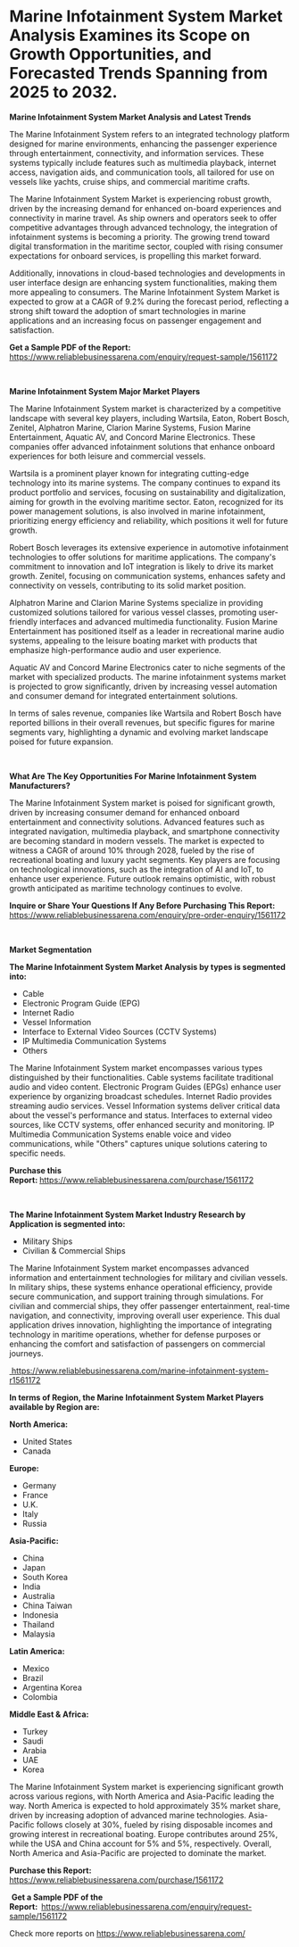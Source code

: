 <p><h1>Marine Infotainment System Market Analysis Examines its Scope on Growth Opportunities, and Forecasted Trends Spanning from 2025 to 2032.</h1></p><p><strong>Marine Infotainment System Market Analysis and Latest Trends</strong></p>
<p><p>The Marine Infotainment System refers to an integrated technology platform designed for marine environments, enhancing the passenger experience through entertainment, connectivity, and information services. These systems typically include features such as multimedia playback, internet access, navigation aids, and communication tools, all tailored for use on vessels like yachts, cruise ships, and commercial maritime crafts.</p><p>The Marine Infotainment System Market is experiencing robust growth, driven by the increasing demand for enhanced on-board experiences and connectivity in marine travel. As ship owners and operators seek to offer competitive advantages through advanced technology, the integration of infotainment systems is becoming a priority. The growing trend toward digital transformation in the maritime sector, coupled with rising consumer expectations for onboard services, is propelling this market forward.</p><p>Additionally, innovations in cloud-based technologies and developments in user interface design are enhancing system functionalities, making them more appealing to consumers. The Marine Infotainment System Market is expected to grow at a CAGR of 9.2% during the forecast period, reflecting a strong shift toward the adoption of smart technologies in marine applications and an increasing focus on passenger engagement and satisfaction.</p></p>
<p><strong>Get a Sample PDF of the Report:&nbsp;</strong> <a href="https://www.reliablebusinessarena.com/enquiry/request-sample/1561172?utm_campaign=2740&utm_medium=2&utm_source=Github&utm_content=ia&utm_term=25022025&utm_id=marine-infotainment-system">https://www.reliablebusinessarena.com/enquiry/request-sample/1561172</a></p>
<p>&nbsp;</p>
<p><strong>Marine Infotainment System Major Market Players</strong></p>
<p><p>The Marine Infotainment System market is characterized by a competitive landscape with several key players, including Wartsila, Eaton, Robert Bosch, Zenitel, Alphatron Marine, Clarion Marine Systems, Fusion Marine Entertainment, Aquatic AV, and Concord Marine Electronics. These companies offer advanced infotainment solutions that enhance onboard experiences for both leisure and commercial vessels.</p><p>Wartsila is a prominent player known for integrating cutting-edge technology into its marine systems. The company continues to expand its product portfolio and services, focusing on sustainability and digitalization, aiming for growth in the evolving maritime sector. Eaton, recognized for its power management solutions, is also involved in marine infotainment, prioritizing energy efficiency and reliability, which positions it well for future growth.</p><p>Robert Bosch leverages its extensive experience in automotive infotainment technologies to offer solutions for maritime applications. The company's commitment to innovation and IoT integration is likely to drive its market growth. Zenitel, focusing on communication systems, enhances safety and connectivity on vessels, contributing to its solid market position.</p><p>Alphatron Marine and Clarion Marine Systems specialize in providing customized solutions tailored for various vessel classes, promoting user-friendly interfaces and advanced multimedia functionality. Fusion Marine Entertainment has positioned itself as a leader in recreational marine audio systems, appealing to the leisure boating market with products that emphasize high-performance audio and user experience.</p><p>Aquatic AV and Concord Marine Electronics cater to niche segments of the market with specialized products. The marine infotainment systems market is projected to grow significantly, driven by increasing vessel automation and consumer demand for integrated entertainment solutions. </p><p>In terms of sales revenue, companies like Wartsila and Robert Bosch have reported billions in their overall revenues, but specific figures for marine segments vary, highlighting a dynamic and evolving market landscape poised for future expansion.</p></p>
<p>&nbsp;</p>
<p><strong>What Are The Key Opportunities For Marine Infotainment System Manufacturers?</strong></p>
<p><p>The Marine Infotainment System market is poised for significant growth, driven by increasing consumer demand for enhanced onboard entertainment and connectivity solutions. Advanced features such as integrated navigation, multimedia playback, and smartphone connectivity are becoming standard in modern vessels. The market is expected to witness a CAGR of around 10% through 2028, fueled by the rise of recreational boating and luxury yacht segments. Key players are focusing on technological innovations, such as the integration of AI and IoT, to enhance user experience. Future outlook remains optimistic, with robust growth anticipated as maritime technology continues to evolve.</p></p>
<p><strong>Inquire or Share Your Questions If Any Before Purchasing This Report:</strong> <a href="https://www.reliablebusinessarena.com/enquiry/pre-order-enquiry/1561172?utm_campaign=2740&utm_medium=2&utm_source=Github&utm_content=ia&utm_term=25022025&utm_id=marine-infotainment-system">https://www.reliablebusinessarena.com/enquiry/pre-order-enquiry/1561172</a></p>
<p>&nbsp;</p>
<p><strong>Market Segmentation</strong></p>
<p><strong>The Marine Infotainment System Market Analysis by types is segmented into:</strong></p>
<p><ul><li>Cable</li><li>Electronic Program Guide (EPG)</li><li>Internet Radio</li><li>Vessel Information</li><li>Interface to External Video Sources (CCTV Systems)</li><li>IP Multimedia Communication Systems</li><li>Others</li></ul></p>
<p><p>The Marine Infotainment System market encompasses various types distinguished by their functionalities. Cable systems facilitate traditional audio and video content. Electronic Program Guides (EPGs) enhance user experience by organizing broadcast schedules. Internet Radio provides streaming audio services. Vessel Information systems deliver critical data about the vessel's performance and status. Interfaces to external video sources, like CCTV systems, offer enhanced security and monitoring. IP Multimedia Communication Systems enable voice and video communications, while "Others" captures unique solutions catering to specific needs.</p></p>
<p><strong>Purchase this Report:&nbsp;</strong><a href="https://www.reliablebusinessarena.com/purchase/1561172?utm_campaign=2740&utm_medium=2&utm_source=Github&utm_content=ia&utm_term=25022025&utm_id=marine-infotainment-system">https://www.reliablebusinessarena.com/purchase/1561172</a></p>
<p>&nbsp;</p>
<p><strong>The Marine Infotainment System Market Industry Research by Application is segmented into:</strong></p>
<p><ul><li>Military Ships</li><li>Civilian & Commercial Ships</li></ul></p>
<p><p>The Marine Infotainment System market encompasses advanced information and entertainment technologies for military and civilian vessels. In military ships, these systems enhance operational efficiency, provide secure communication, and support training through simulations. For civilian and commercial ships, they offer passenger entertainment, real-time navigation, and connectivity, improving overall user experience. This dual application drives innovation, highlighting the importance of integrating technology in maritime operations, whether for defense purposes or enhancing the comfort and satisfaction of passengers on commercial journeys.</p></p>
<p><a href="https://www.reliablebusinessarena.com/marine-infotainment-system-r1561172?utm_campaign=2740&utm_medium=2&utm_source=Github&utm_content=ia&utm_term=25022025&utm_id=marine-infotainment-system">&nbsp;https://www.reliablebusinessarena.com/marine-infotainment-system-r1561172</a></p>
<p><strong>In terms of Region, the Marine Infotainment System Market Players available by Region are:</strong></p>
<p>
    <p> <strong> North America: </strong>
        <ul>
            <li>United States</li>
            <li>Canada</li>
        </ul>
        </p> 
    <p> <strong> Europe: </strong>
        <ul>
            <li>Germany</li>
            <li>France</li>
            <li>U.K.</li>
            <li>Italy</li>
            <li>Russia</li>
        </ul>
        </p> 
    <p> <strong> Asia-Pacific: </strong>
        <ul>
            <li>China</li>
            <li>Japan</li>
            <li>South Korea</li>
            <li>India</li>
            <li>Australia</li>
            <li>China Taiwan</li>
            <li>Indonesia</li>
            <li>Thailand</li>
            <li>Malaysia</li>
        </ul>
        </p> 
    <p> <strong> Latin America: </strong>
        <ul>
            <li>Mexico</li>
            <li>Brazil</li>
            <li>Argentina Korea</li>
            <li>Colombia</li>
        </ul>
        </p> 
    <p> <strong> Middle East & Africa: </strong>
        <ul>
            <li>Turkey</li>
            <li>Saudi</li>
            <li>Arabia</li>
            <li>UAE</li>
            <li>Korea</li>
        </ul>
    </p>
    </p>
<p><p>The Marine Infotainment System market is experiencing significant growth across various regions, with North America and Asia-Pacific leading the way. North America is expected to hold approximately 35% market share, driven by increasing adoption of advanced marine technologies. Asia-Pacific follows closely at 30%, fueled by rising disposable incomes and growing interest in recreational boating. Europe contributes around 25%, while the USA and China account for 5% and 5%, respectively. Overall, North America and Asia-Pacific are projected to dominate the market.</p></p>
<p><strong>Purchase this Report: </strong><a href="https://www.reliablebusinessarena.com/purchase/1561172?utm_campaign=2740&utm_medium=2&utm_source=Github&utm_content=ia&utm_term=25022025&utm_id=marine-infotainment-system">https://www.reliablebusinessarena.com/purchase/1561172</a></p>
<p>&nbsp;<strong>Get a Sample PDF of the Report:&nbsp;&nbsp;</strong><a href="https://www.reliablebusinessarena.com/enquiry/request-sample/1561172?utm_campaign=2740&utm_medium=2&utm_source=Github&utm_content=ia&utm_term=25022025&utm_id=marine-infotainment-system">https://www.reliablebusinessarena.com/enquiry/request-sample/1561172</a></p>
<p><strong></strong></p>
<p>Check more reports on <a href="https://www.reliablebusinessarena.com/?utm_campaign=2740&utm_medium=2&utm_source=Github&utm_content=ia&utm_term=25022025&utm_id=marine-infotainment-system">https://www.reliablebusinessarena.com/</a></p>